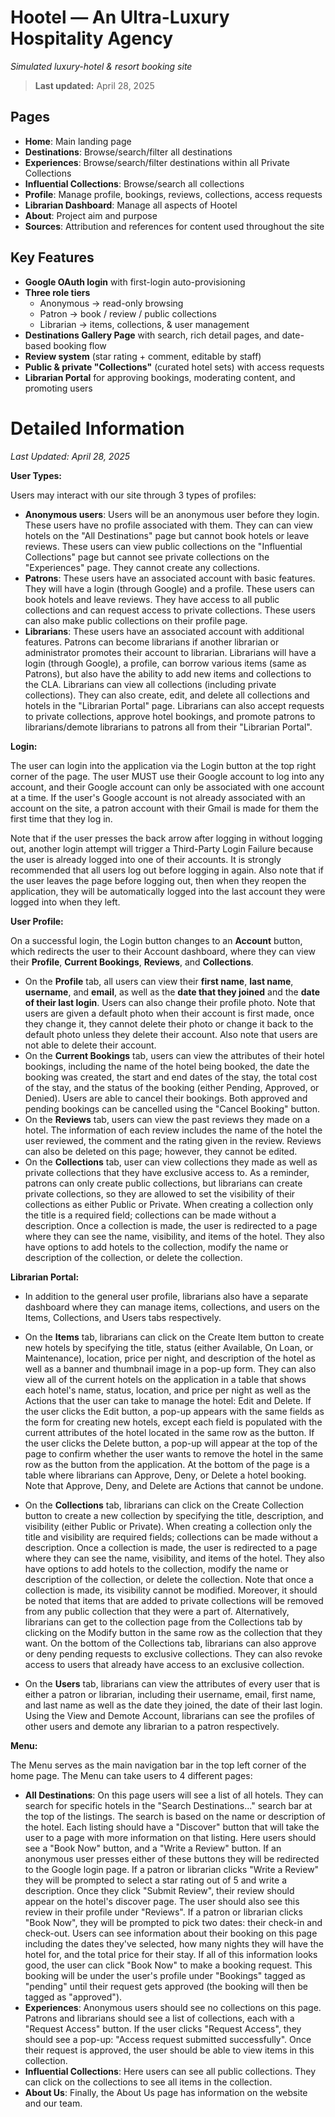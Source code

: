 # Hootel — An Ultra-Luxury Hospitality Agency
_Simulated luxury-hotel & resort booking site_

> **Last updated:** April&nbsp;28,&nbsp;2025


## Pages

- **Home**: Main landing page
- **Destinations**: Browse/search/filter all destinations
- **Experiences**: Browse/search/filter destinations within all Private Collections
- **Influential Collections**: Browse/search all collections
- **Profile**: Manage profile, bookings, reviews, collections, access requests
- **Librarian Dashboard**: Manage all aspects of Hootel
- **About**: Project aim and purpose
- **Sources**: Attribution and references for content used throughout the site


## Key Features
- **Google OAuth login** with first-login auto-provisioning  
- **Three role tiers**  
  - Anonymous → read-only browsing  
  - Patron → book / review / public collections  
  - Librarian → items, collections, & user management  
- **Destinations Gallery Page** with search, rich detail pages, and date-based booking flow  
- **Review system** (star rating + comment, editable by staff)  
- **Public & private "Collections"** (curated hotel sets) with access requests  
- **Librarian Portal** for approving bookings, moderating content, and promoting users  

# Detailed Information

*Last Updated: April 28, 2025* 

**User Types:**

Users may interact with our site through 3 types of profiles:
- **Anonymous users**: Users will be an anonymous user before they login. These users have no profile associated with them. They can can view hotels on the "All Destinations" page but cannot book hotels or leave reviews. These users can view public collections on the "Influential Collections" page but cannot see private collections on the "Experiences" page. They cannot create any collections.
- **Patrons**: These users have an associated account with basic features. They will have a login (through Google) and a profile. These users can book hotels and leave reviews. They have access to all public collections and can request access to private collections. These users can also make public collections on their profile page.
- **Librarians**: These users have an associated account with additional features. Patrons can become librarians if another librarian or administrator promotes their account to librarian. Librarians will have a login (through Google), a profile, can borrow various items (same as Patrons), but also have the ability to add new items and collections to the CLA. Librarians can view all collections (including private collections). They can also create, edit, and delete all collections and hotels in the "Librarian Portal" page. Librarians can also accept requests to private collections, approve hotel bookings, and promote patrons to librarians/demote librarians to patrons all from their "Librarian Portal".

**Login:** 

The user can login into the application via the Login button at the top right corner of the page. The user MUST use their Google account to log into any account, and their Google account can only be associated with one account at a time. If the user's Google account is not already associated with an account on the site, a patron account with their Gmail is made for them the first time that they log in. 

Note that if the user presses the back arrow after logging in without logging out, another login attempt will trigger a Third-Party Login Failure because the user is already logged into one of their accounts. It is strongly recommended that all users log out before logging in again. Also note that if the user leaves the page before logging out, then when they reopen the application, they will be automatically logged into the last account they were logged into when they left. 

**User Profile:**

On a successful login, the Login button changes to an **Account** button, which redirects the user to their Account dashboard, where they can view their **Profile**, **Current Bookings**, **Reviews**, and **Collections**. 
- On the **Profile** tab, all users can view their **first name**, **last name**, **username**, and **email**, as well as the **date that they joined** and the **date of their last login**. Users can also change their profile photo. Note that users are given a default photo when their account is first made, once they change it, they cannot delete their photo or change it back to the default photo unless they delete their account. Also note that users are not able to delete their account.
- On the **Current Bookings** tab, users can view the attributes of their hotel bookings, including the name of the hotel being booked, the date the booking was created, the start and end dates of the stay, the total cost of the stay, and the status of the booking (either Pending, Approved, or Denied). Users are able to cancel their bookings. Both approved and pending bookings can be cancelled using the "Cancel Booking" button.
- On the **Reviews** tab, users can view the past reviews they made on a hotel. The information of each review includes the name of the hotel the user reviewed, the comment and the rating given in the review. Reviews can also be deleted on this page; however, they cannot be edited.
- On the **Collections** tab, user can view collections they made as well as private collections that they have exclusive access to. As a reminder, patrons can only create public collections, but librarians can create private collections, so they are allowed to set the visibility of their collections as either Public or Private. When creating a collection only the title is a required field; collections can be made without a description. Once a collection is made, the user is redirected to a page where they can see the name, visibility, and items of the hotel. They also have options to add hotels to the collection, modify the name or description of the collection, or delete the collection. 

**Librarian Portal:**
- In addition to the general user profile, librarians also have a separate dashboard where they can manage items, collections, and users on the Items, Collections, and Users tabs respectively.

- On the **Items** tab, librarians can click on the Create Item button to create new hotels by specifying the title, status (either Available, On Loan, or Maintenance), location, price per night, and description of the hotel as well as a banner and thumbnail image in a pop-up form. They can also view all of the current hotels on the application in a table that shows each hotel's name, status, location, and price per night as well as the Actions that the user can take to manage the hotel: Edit and Delete. If the user clicks the Edit button, a pop-up appears with the same fields as the form for creating new hotels, except each field is populated with the current attributes of the hotel located in the same row as the button. If the user clicks the Delete button, a pop-up will appear at the top of the page to confirm whether the user wants to remove the hotel in the same row as the button from the application. At the bottom of the page is a table where librarians can Approve, Deny, or Delete a hotel booking. Note that Approve, Deny, and Delete are Actions that cannot be undone.

- On the **Collections** tab, librarians can click on the Create Collection button to create a new collection by specifying the title, description, and visibility (either Public or Private). When creating a collection only the title and visibility are required fields; collections can be made without a description. Once a collection is made, the user is redirected to a page where they can see the name, visibility, and items of the hotel. They also have options to add hotels to the collection, modify the name or description of the collection, or delete the collection. Note that once a collection is made, its visibility cannot be modified. Moreover, it should be noted that items that are added to private collections will be removed from any public collection that they were a part of. Alternatively, librarians can get to the collection page from the Collections tab by clicking on the Modify button in the same row as the collection that they want. On the bottom of the Collections tab, librarians can also approve or deny pending requests to exclusive collections. They can also revoke access to users that already have access to an exclusive collection.

- On the **Users** tab, librarians can view the attributes of every user that is either a patron or librarian, including their username, email, first name, and last name as well as the date they joined, the date of their last login. Using the View and Demote Account, librarians can see the profiles of other users and demote any librarian to a patron respectively. 

**Menu:** 

The Menu serves as the main navigation bar in the top left corner of the home page. The Menu can take users to 4 different pages: 
- **All Destinations**: On this page users will see a list of all hotels. They can search for specific hotels in the "Search Destinations..." search bar at the top of the listings. The search is based on the name or description of the hotel. Each listing should have a "Discover" button that will take the user to a page with more information on that listing. Here users should see a "Book Now" button, and a "Write a Review" button. If an anonymous user presses either of these buttons they will be redirected to the Google login page. If a patron or librarian clicks "Write a Review" they will be prompted to select a star rating out of 5 and write a description. Once they click "Submit Review", their review should appear on the hotel's discover page. The user should also see this review in their profile under "Reviews". If a patron or librarian clicks "Book Now", they will be prompted to pick two dates: their check-in and check-out. Users can see information about their booking on this page including the dates they've selected, how many nights they will have the hotel for, and the total price for their stay. If all of this information looks good, the user can click "Book Now" to make a booking request. This booking will be under the user's profile under "Bookings" tagged as "pending" until their request gets approved (the booking will then be tagged as "approved"). 
- **Experiences**: Anonymous users should see no collections on this page. Patrons and librarians should see a list of collections, each with a "Request Access" button. If the user clicks "Request Access", they should see a pop-up: "Access request submitted successfully". Once their request is approved, the user should be able to view items in this collection.
- **Influential Collections**: Here users can see all public collections. They can click on the collections to see all items in the collection.
- **About Us**: Finally, the About Us page has information on the website and our team.  
